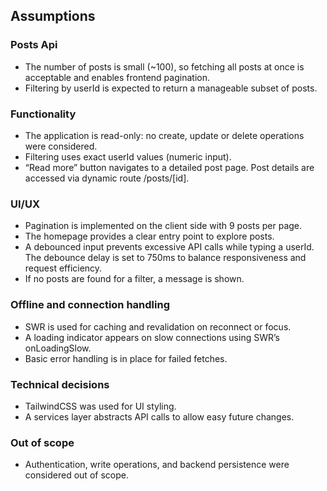 ## Assumptions 

### Posts Api
- The number of posts is small (~100), so fetching all posts at once is acceptable and enables frontend pagination.
- Filtering by userId is expected to return a manageable subset of posts.

### Functionality
- The application is read-only: no create, update or delete operations were considered.
- Filtering uses exact userId values (numeric input).
- “Read more” button navigates to a detailed post page. Post details are accessed via dynamic route /posts/[id].

### UI/UX
- Pagination is implemented on the client side with 9 posts per page.
- The homepage provides a clear entry point to explore posts.
- A debounced input prevents excessive API calls while typing a userId. The debounce delay is set to 750ms to balance responsiveness and request efficiency.
- If no posts are found for a filter, a message is shown.

### Offline and connection handling
- SWR is used for caching and revalidation on reconnect or focus.
- A loading indicator appears on slow connections using SWR’s onLoadingSlow.
- Basic error handling is in place for failed fetches.

### Technical decisions
- TailwindCSS was used for UI styling.
- A services layer abstracts API calls to allow easy future changes.

### Out of scope
- Authentication, write operations, and backend persistence were considered out of scope.
